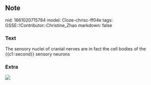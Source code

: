 ## Note
nid: 1661020715784
model: Cloze-chrisc-ff04e
tags: GSSE::!Contributor::Christine_Zhao
markdown: false

### Text
<div>
  <div>
    <div>
      <div>
        The sensory nuclei of cranial nerves are in fact the cell
        bodies of the {{c1::second}} sensory neurons
      </div>
    </div>
  </div>
</div>

### Extra
<img src="medicines-06-00091-g001.png">
